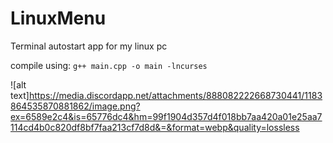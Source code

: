 # LinuxMenu
Terminal autostart app for my linux pc

compile using:
```g++ main.cpp -o main -lncurses```

![alt text]https://media.discordapp.net/attachments/888082222668730441/1183864535870881862/image.png?ex=6589e2c4&is=65776dc4&hm=99f1904d357d4f018bb7aa420a01e25aa7114cd4b0c820df8bf7faa213cf7d8d&=&format=webp&quality=lossless

